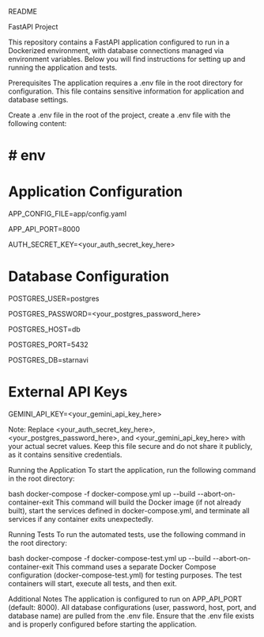 README

FastAPI Project

This repository contains a FastAPI application configured to run in a Dockerized environment, with database connections managed via environment variables. Below you will find instructions for setting up and running the application and tests.

Prerequisites
The application requires a .env file in the root directory for configuration. This file contains sensitive information for application and database settings.

Create a .env file
in the root of the project, create a .env file with the following content:

# # env
# Application Configuration
APP_CONFIG_FILE=app/config.yaml

APP_API_PORT=8000

AUTH_SECRET_KEY=<your_auth_secret_key_here>

# Database Configuration
POSTGRES_USER=postgres

POSTGRES_PASSWORD=<your_postgres_password_here>

POSTGRES_HOST=db

POSTGRES_PORT=5432

POSTGRES_DB=starnavi

# External API Keys
GEMINI_API_KEY=<your_gemini_api_key_here>

Note: Replace <your_auth_secret_key_here>, <your_postgres_password_here>, and <your_gemini_api_key_here> with your actual secret values. Keep this file secure and do not share it publicly, as it contains sensitive credentials.

Running the Application
To start the application, run the following command in the root directory:

bash
docker-compose -f docker-compose.yml up --build --abort-on-container-exit
This command will build the Docker image (if not already built), start the services defined in docker-compose.yml, and terminate all services if any container exits unexpectedly.

Running Tests
To run the automated tests, use the following command in the root directory:

bash
docker-compose -f docker-compose-test.yml up --build --abort-on-container-exit
This command uses a separate Docker Compose configuration (docker-compose-test.yml) for testing purposes. The test containers will start, execute all tests, and then exit.

Additional Notes
The application is configured to run on APP_API_PORT (default: 8000).
All database configurations (user, password, host, port, and database name) are pulled from the .env file.
Ensure that the .env file exists and is properly configured before starting the application.